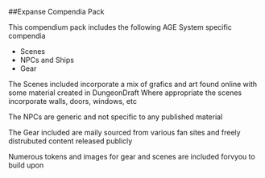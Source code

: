 ##Expanse Compendia Pack

This compendium pack includes the following AGE System specific compendia
- Scenes
- NPCs and Ships
- Gear

The Scenes included incorporate a mix of grafics and art found online with some material created in DungeonDraft  Where appropriate the scenes incorporate walls, doors, windows, etc

The NPCs are generic and not specific to any published material

The Gear included are maily sourced from various fan sites and freely distrubuted content released publicly

Numerous tokens and images for gear and scenes are included forvyou to build upon
